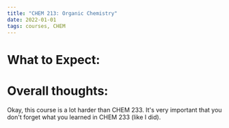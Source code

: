 ```yaml
---
title: "CHEM 213: Organic Chemistry"
date: 2022-01-01
tags: courses, CHEM
---
```


# What to Expect:

# Overall thoughts: 
Okay, this course is a lot harder than CHEM 233. It's very important that you don't forget what you learned in CHEM 233 (like I did). 
